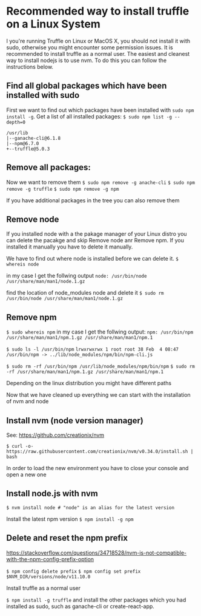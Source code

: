 # Recommended way to install truffle on a Linux System
I you're running Truffle on Linux or MacOS X, you should not install it with sudo, otherwise you might encounter some permission issues. It is recommended to install truffle as a normal user. The easiest and cleanest way to install nodejs is to use nvm. To do this you can follow the instructions below. 


## Find all global packages which have been installed with sudo
First we want to find out which packages have been installed with `sudo npm install -g`.
Get a list of all installed packages:
`$ sudo npm list -g --depth=0`
```
/usr/lib 
|--ganache-cli@6.1.8 
|--npm@6.7.0 
+--truffle@5.0.3
```

## Remove all packages:
Now we want to remove them
`$ sudo npm remove -g anache-cli`
`$ sudo npm remove -g truffle`
`$ sudo npm remove -g npm`

If you have additional packages in the tree you can also remove them


## Remove node
If you installed node with a the pakage manager of your Linux distro you can delete the pacakge and skip Remove node anr Remove npm. If you installed it manually you have to delete it manually.

We have to find out where node is installed before we can delete it.
`$ whereis node`

in my case I get the follwing output
`node: /usr/bin/node /usr/share/man/man1/node.1.gz`

find the location of node_modules node and delete it
`$ sudo rm /usr/bin/node /usr/share/man/man1/node.1.gz`


## Remove npm
`$ sudo whereis npm`
in my case I get the follwing output:
`npm: /usr/bin/npm /usr/share/man/man1/npm.1.gz /usr/share/man/man1/npm.1`

`$ sudo ls -l /usr/bin/npm`
`lrwxrwxrwx 1 root root 38 Feb  4 08:47 /usr/bin/npm -> ../lib/node_modules/npm/bin/npm-cli.js`

`$ sudo rm -rf /usr/bin/npm /usr/lib/node_modules/npm/bin/npm`
`$ sudo rm -rf /usr/share/man/man1/npm.1.gz /usr/share/man/man1/npm.1`

Depending on the linux distribution you might have different paths

Now that we have cleaned up everything we can start with the installation of nvm and node


## Install nvm (node version manager)
See: https://github.com/creationix/nvm

`$ curl -o- https://raw.githubusercontent.com/creationix/nvm/v0.34.0/install.sh | bash`

In order to load the new environment you have to close your console and open a new one


## Install node.js with nvm
`$ nvm install node # "node" is an alias for the latest version`

Install the latest npm version
`$ npm install -g npm`


## Delete and reset the npm prefix
https://stackoverflow.com/questions/34718528/nvm-is-not-compatible-with-the-npm-config-prefix-option

`$ npm config delete prefix`
`$ npm config set prefix $NVM_DIR/versions/node/v11.10.0`

Install truffle as a normal user

`$ npm install -g truffle`
and install the other packages which you had installed as sudo, such as ganache-cli or create-react-app.
